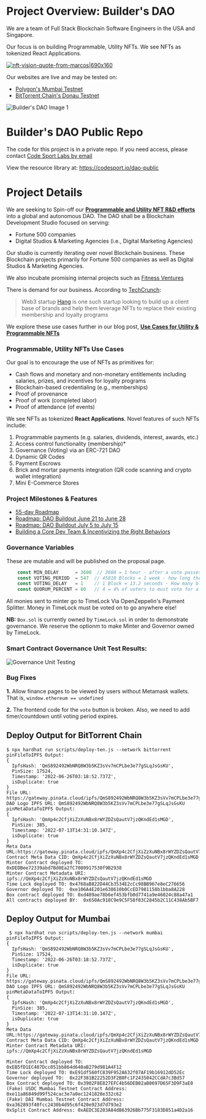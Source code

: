 # Project Overview: Builder's DAO
We are  a team of Full Stack Blockchain Software Engineers in the USA and Singapore. 

Our focus is on building Programmable, Utility NFTs.  We see NFTs as tokenized React Applications.

[![nft-vision-quote-from-marcos|690x160](https://aws1.discourse-cdn.com/business4/uploads/trondao/original/2X/5/567a7a6da9420ac99271d75ee3fce1f3e1de03f3.png)](https://codesport.io/blockchain/dao/use-cases-for-programmable-and-utility-nfts/)

Our websites are live and may be tested on:

* [Polygon's Mumbai Testnet](https://builders-dao.vercel.app/) 
* [BitTorrent Chain's Donau Testnet](https://bttc-builders-dao.vercel.app/)

![Builder's DAO Image 1](https://bttc-builders-dao.vercel.app/images/analyst-typing.jpg)

# Builder's DAO Public Repo

The code for this project is in a private repo. If you need access, please contact [Code Sport Labs by email](https://codesport.io/contact-us)


View the resource library at: https://codesport.io/dao-public



# Project Details

We are seeking to Spin-off our [**Programmable and Utility NFT R&D efforts** ](https://codesport.io/blockchain/dao/use-cases-for-programmable-and-utility-nfts/) into a global and autonomous DAO. The DAO shall be a Blockchain Development Studio focused on serving:

* Fortune 500 companies
* Digital Studios & Marketing Agencies (i.e., Digital Marketing Agencies) 

Our studio is currently iterating over novel Blockchain business. These Blockchain projects primarily for Fortune 500 companies as well as Digital Studios & Marketing Agencies.

We also incubate  promising internal projects such as [Fitness Ventures](https://forum.trondao.org/t/fitness-ventures-launch-a-real-life-fitness-group-on-the-blockchain/4382)

There is demand for our business. According to [TechCrunch](https://techcrunch.com/2022/07/14/nft-brand-loyalty-platform-hang-banks-16-million-from-paradigm/):

> Web3 startup [Hang](https://www.hang.xyz/) is one such startup looking to build up a client base of brands and help them leverage NFTs to replace their existing membership and loyalty programs

We explore these use cases further in our blog post, [**Use Cases for Utility & Programmable NFTs**](https://codesport.io/blockchain/dao/use-cases-for-programmable-and-utility-nfts/)

### Programmable, Utility NFTs Use Cases
Our goal is to encourage the use of NFTs as primitives for:

* Cash flows and  monetary and non-monetary entitlements including salaries, prizes, and incentives for loyalty programs
* Blockchain-based credentialing (e.g., memberships)
* Proof of provenance
* Proof of work (completed labor)
* Proof of attendance (of events)

We see NFTs as tokenized **React Applications**. Novel features of such NFTs include:

1. Programmable payments (e.g. salaries, dividends, interest, awards, etc.)
2. Access control functionality (membership)*
3. Governance (Voting) via an ERC-721 DAO
4. Dynamic QR Codes
5. Payment Escrows
6. Brick and mortar payments integration (QR code scanning and crypto wallet integration)
7. Mini E-Commerce Stores 

### Project Milestones & Features 

* [55-day Roadmap](https://codesport.io/blockchain/dao/dao-buildout-may-23-july-15#roadmap)
* [Roadmap: DAO Buildout June 21 to June 28](https://codesport.io/blockchain/dao/roadmap-dao-buildout-june-21-to-june-28/)
* [Roadmap: DAO Buildout July 5 to July 15](https://codesport.io/blockchain/dao/roadmap-dao-buildout-july-5-to-july-15/)
* [Building a Core Dev Team & Incentivizing the Right Behaviors](https://codesport.io/business-strategy/daos-incentivizing-the-right-behaviors/)


### Governance Variables

These are mutable and will be published on the proposal page.

```javascript
    const MIN_DELAY      = 3600  // 3600 = 1 hour - after a vote passes, you have 1 hour before you can enact  
    const VOTING_PERIOD  = 547  // 45818 Blocks = 1 week - how long the vote lasts. | 547 Blocks = 2 hours
    const VOTING_DELAY   = 1    // 1 Block = 13.2 seconds - How many blocks till a proposal vote becomes active
    const QUORUM_PERCENT = 80   // 4 = 4% of voters to must vote for a proposal to pass | 80 = 80%
```
All monies sent to minter go to TimeLock Via OpenZeppelin's Payment Splitter.  Money in TimeLock must be voted on to go anywhere else!

**NB:** `Box.sol` is currently owned by `TimeLock.sol` in order to demonstrate governance.  We reserve the optionm to make Minter and Governor owned by TimeLock.

### Smart Contract Governance Unit Test Results:

![Governance Unit Testing](https://challengepost-s3-challengepost.netdna-ssl.com/photos/production/software_photos/002/043/266/datas/gallery.jpg)

### Bug Fixes

**1.** Allow finance pages to be viewed by users without Metamask wallets. That is, `window.ethereum == undefined`

**2.** The frontend code for the `vote` button is broken. Also, we need to add timer/countdown until voting period expires.


## Deploy Output for BitTorrent Chain

```
$ npx hardhat run scripts/deploy-ten.js --network bittorrent
pinFileToIPFS Output:
{
  IpfsHash: 'QmS892492WbNRQ8W3b5KZ3sVv7mCPLbe3e77gSLqJsGsKU',
  PinSize: 17524,
  Timestamp: '2022-06-26T03:18:52.737Z',
  isDuplicate: true
}
File URL: https://gateway.pinata.cloud/ipfs/QmS892492WbNRQ8W3b5KZ3sVv7mCPLbe3e77gSLqJsGsKU
DAO Logo IPFS URL: QmS892492WbNRQ8W3b5KZ3sVv7mCPLbe3e77gSLqJsGsKU
pinMetaDataToIPFS Output:
{
  IpfsHash: 'QmXp4c2CfjXiZzXuNBx8rWYZDZsQautV7jzQKndEd1sMGD',
  PinSize: 385,
  Timestamp: '2022-07-13T14:31:10.147Z',
  isDuplicate: true
}
Meta Data URL:https://gateway.pinata.cloud/ipfs/QmXp4c2CfjXiZzXuNBx8rWYZDZsQautV7jzQKndEd1sMGD
Contract Meta Data CID: QmXp4c2CfjXiZzXuNBx8rWYZDZsQautV7jzQKndEd1sMGD
Minter Contract deployed TO: 0xDEDBee72339abd7Bd0Ea2fC7080917530f9B2938
Minter Contract Metadata URI: ipfs://QmXp4c2CfjXiZzXuNBx8rWYZDZsQautV7jzQKndEd1sMGD
Time Lock deployed TO: 0x4768aB822D44Cb3534E2cCc98BB967e8eC276656
Governor deployed TO:  0xe106A4E201e638610b0CcED7981158b1bba8A228
Box contract deployed TO: 0xd489ae78b6ef453bfb0d7741a9e46024c88a47a1
All contracts deployed BY:  0x650Ac918C9e9C5F58f03C2845b2C11C438Ab5BF7
```


## Deploy Output for Mumbai

```
 $ npx hardhat run scripts/deploy-ten.js --network mumbai
pinFileToIPFS Output:
{
  IpfsHash: 'QmS892492WbNRQ8W3b5KZ3sVv7mCPLbe3e77gSLqJsGsKU',
  PinSize: 17524,
  Timestamp: '2022-06-26T03:18:52.737Z',
  isDuplicate: true
}
File URL: https://gateway.pinata.cloud/ipfs/QmS892492WbNRQ8W3b5KZ3sVv7mCPLbe3e77gSLqJsGsKU
DAO Logo IPFS URL: QmS892492WbNRQ8W3b5KZ3sVv7mCPLbe3e77gSLqJsGsKU
pinMetaDataToIPFS Output:
{
  IpfsHash: 'QmXp4c2CfjXiZzXuNBx8rWYZDZsQautV7jzQKndEd1sMGD',
  PinSize: 385,
  Timestamp: '2022-07-13T14:31:10.147Z',
  isDuplicate: true
}
Meta Data URL:https://gateway.pinata.cloud/ipfs/QmXp4c2CfjXiZzXuNBx8rWYZDZsQautV7jzQKndEd1sMGD
Contract Meta Data CID: QmXp4c2CfjXiZzXuNBx8rWYZDZsQautV7jzQKndEd1sMGD
Minter Contract Metadata URI: ipfs://QmXp4c2CfjXiZzXuNBx8rWYZDZsQautV7jzQKndEd1sMGD

Minter Contract deployed TO: 0xEB5fD1EC487Dcc051bb864d640aB279d981A4F12
Time Lock deployed TO: 0xE91df560fC839F952A632f07AF19b16912dD52Ec
Governor deployed TO:  0x22F381B22252D3F2B0Fc1F2435042CCdA7c3Bd57
Box Contract deployed TO: 0x3902F8E827EFC4b56DEB02aB0697D65F3D9F3aE0
(Fake) USDC Mumbai Testnet Contract Address: 0xe11a86849d99f524cac3e7a0ec1241828e332c62
(Fake) DAI Mumbai Testnet Contract Address: 0xa362893f40fcc2430b4d95c6f420e923d7d793e2
0xSplit Contract Address: 0xAEDC3E203A84dB63926Bb775F3183D851a4D2a16
```
